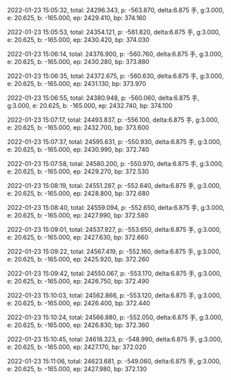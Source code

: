 2022-01-23 15:05:32, total: 24296.343, p: -563.870, delta:6.875 手, g:3.000, e: 20.625, b: -165.000, ep: 2429.410, bp: 374.160

2022-01-23 15:05:53, total: 24354.121, p: -561.820, delta:6.875 手, g:3.000, e: 20.625, b: -165.000, ep: 2430.420, bp: 374.030

2022-01-23 15:06:14, total: 24376.900, p: -560.760, delta:6.875 手, g:3.000, e: 20.625, b: -165.000, ep: 2430.280, bp: 373.880

2022-01-23 15:06:35, total: 24372.675, p: -560.630, delta:6.875 手, g:3.000, e: 20.625, b: -165.000, ep: 2431.130, bp: 373.970

2022-01-23 15:06:55, total: 24380.948, p: -560.060, delta:6.875 手, g:3.000, e: 20.625, b: -165.000, ep: 2432.740, bp: 374.100

2022-01-23 15:07:17, total: 24493.837, p: -556.100, delta:6.875 手, g:3.000, e: 20.625, b: -165.000, ep: 2432.700, bp: 373.600

2022-01-23 15:07:37, total: 24595.631, p: -550.930, delta:6.875 手, g:3.000, e: 20.625, b: -165.000, ep: 2430.990, bp: 372.740

2022-01-23 15:07:58, total: 24580.200, p: -550.970, delta:6.875 手, g:3.000, e: 20.625, b: -165.000, ep: 2429.270, bp: 372.530

2022-01-23 15:08:19, total: 24551.287, p: -552.640, delta:6.875 手, g:3.000, e: 20.625, b: -165.000, ep: 2428.800, bp: 372.680

2022-01-23 15:08:40, total: 24559.094, p: -552.650, delta:6.875 手, g:3.000, e: 20.625, b: -165.000, ep: 2427.990, bp: 372.580

2022-01-23 15:09:01, total: 24537.927, p: -553.650, delta:6.875 手, g:3.000, e: 20.625, b: -165.000, ep: 2427.630, bp: 372.660

2022-01-23 15:09:22, total: 24567.419, p: -552.160, delta:6.875 手, g:3.000, e: 20.625, b: -165.000, ep: 2425.920, bp: 372.260

2022-01-23 15:09:42, total: 24550.067, p: -553.170, delta:6.875 手, g:3.000, e: 20.625, b: -165.000, ep: 2426.750, bp: 372.490

2022-01-23 15:10:03, total: 24562.866, p: -553.120, delta:6.875 手, g:3.000, e: 20.625, b: -165.000, ep: 2426.400, bp: 372.440

2022-01-23 15:10:24, total: 24566.880, p: -552.050, delta:6.875 手, g:3.000, e: 20.625, b: -165.000, ep: 2426.830, bp: 372.360

2022-01-23 15:10:45, total: 24618.323, p: -548.990, delta:6.875 手, g:3.000, e: 20.625, b: -165.000, ep: 2427.170, bp: 372.020

2022-01-23 15:11:06, total: 24623.681, p: -549.060, delta:6.875 手, g:3.000, e: 20.625, b: -165.000, ep: 2427.980, bp: 372.130